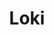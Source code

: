 ---
codehost: https://github.com/grafana/loki
logohandle: grafana_loki
sort: loki
title: Loki
website: https://github.com/grafana/loki
---